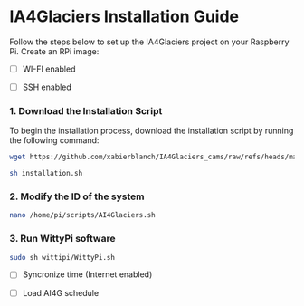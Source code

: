 # IA4Glaciers Installation Guide
Follow the steps below to set up the IA4Glaciers project on your Raspberry Pi.
Create an RPi image:
- [ ] WI-FI enabled
- [ ] SSH enabled


### 1. Download the Installation Script
To begin the installation process, download the installation script by running the following command:

```bash
wget https://github.com/xabierblanch/IA4Glaciers_cams/raw/refs/heads/main/instalation.sh
```
```bash
sh installation.sh
```

### 2. Modify the ID of the system
```bash
nano /home/pi/scripts/AI4Glaciers.sh
```

### 3. Run WittyPi software
```bash
sudo sh wittipi/WittyPi.sh
```
- [ ] Syncronize time (Internet enabled)
- [ ] Load AI4G schedule




